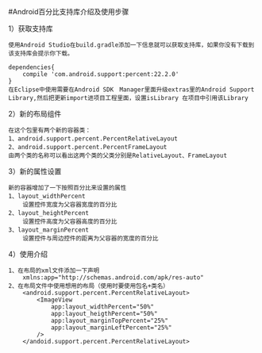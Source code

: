 #Android百分比支持库介绍及使用步骤

1）获取支持库

	使用Android Studio在build.gradle添加一下信息就可以获取支持库，如果你没有下载到该支持库会提示你下载。
	
	dependencies{
		compile 'com.android.support:percent:22.2.0'
	}
	在Eclipse中使用需要在Android SDK　Manager里面升级extras里的Android Support Library,然后把更新import进项目工程里面，设置isLibrary 在项目中引用该Library

2）新的布局组件
	
	在这个包里有两个新的容器类：
	1、android.support.percent.PercentRelativeLayout
	2、android.support.percent.PercentFrameLayout
	由两个类的名称可以看出这两个类的父类分别是RelativeLayout、FrameLayout

3）新的属性设置
	
	新的容器增加了一下按照百分比来设置的属性
	1、layout_widthPercent 
		设置控件宽度为父容器宽度的百分比
	2、layout_heightPercent
		设置控件高度为父容器高度的百分比
	3、layout_marginPercent
		设置控件与周边控件的距离为父容器的宽度的百分比
4）使用介绍
	
	1、在布局的xml文件添加一下声明
		xmlns:app="http://schemas.android.com/apk/res-auto"
	2、在布局文件中使用想用的布局（使用时要使用包名+类名）
		<android.support.percent.PercentRelativeLayout>
			<ImageView
				app:layout_widthPercent="50%"
				app:layout_heigthPercent="50%"
				app:layout_marginTopPercent="25%"
				app:layout_marginLeftPercent="25%"
			/>
		</andoid.support.percent.PercentRelativeLayout>
		
		

	